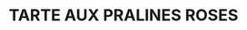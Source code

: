 ---
auteur: Auré
categories:
- Tarte (sucrée)
check: Non
checkAlwaysOk: true
cuisson: Oui
draft: false
ingredients:
  epices:
  - quantite: 8
    title: Sel
    unit: pincées
  frais:
  - quantite: 2
    title: Beurre doux
    unit: Kg
  lof:
  - quantite: 8.275
    title: Crème liquide entière
    unit: litre
  - quantite: 15
    title: Oeuf
    unit: unité
  - quantite: 3.7
    title: Farine de blé
    unit: Kg
  sucres:
  - quantite: 825
    title: Glucose
    unit: grammes
  - quantite: 8.275
    title: Pralines roses de Lyon
    unit: Kg
  - quantite: 550
    title: Poudre d'amandes
    unit: grammes
  - quantite: 1.5
    title: Sucre en poudre
    unit: Kg
layout: recettes
materiel:
- moule à tarte
plate: 100
preparation: '**Pâte Sucrée** : Chaque pâte devrait peser à peu près 650gr.


  Couper le beurre en cubes, et laisser ramollir 10 minutes. Pas plus longtemps que
  10 minutes car il doit rester un peu froid afin de bien sabler. Ne pas faire fondre
  le beurre !!


  Dans un saladier réunir le beurre, le sucre, la poudre d''amande et le sel et mélanger
  à la main (ou au robot patissier) pendant 1 minute.


  Puis, tout en continuant à mélanger, ajouter les oeufs un par un. Il ne faut absolument
  pas ajouter d''eau !! L''ajout d''eau "contracte" ou "rétrécit" la pâte pendant
  la cuisson !


  Tamiser au dessus du saladier la farine et mélanger.


  Puis pétrir quelques secondes : il faut éviter de trop pétrir car la pâte sera trop
  dure après cuisson. C''est une erreur de débutant de trop pétrir !


  Même si la pâte ne tient pas complètement en boule, arrêter de pétrir.


  Il faut fraiser la pâte : étirer la pâte avec la paume de la main, juste deux fois.


  Former autant de boules qu''il faudra de tartes. Ne pas abaisser ou utiliser cette
  pâte tout de suite, elle n''est pas prête !


  Afin de développer sa texture ainsi que développer son gout, filmer au contact avec
  un film alimentaire étirable et réserver la pâte au frais pendant au minimum 2 heures,
  idéalement une nuit. (meilleure tenue à la cuisson)


  Ensuite retirer le film étirable. Placer chaque pâte entre  2 papiers sulfurisés.
  Abaisser (étaler) au rouleau à pâtisserie.  Abaisser chaque pâte dans les moules
  préalablement beurré et fariner, piquer la pâte à coups de fourchette. laisser au
  frais pendant au moins 1h.


  **Cuisson à blanc** :  Ebarber les bords. Replacer le papier cuisson du dessus afin
  de d''y verser une quantité suffisante de pois chiche, haricots ou riz etc. Cuire
  environ 10 minutes entre 180 et 200°C. Lorsque les bords commencent à colorer ôter
  les poids et finir la cuisson encore quelques minutes à vide (jusqu''à coloration)
  et démouler délicatement.


  **Crème épaisse à la praline** : Concasser les pralines. Dans une casserole, placer
  la crème liquide entière, le glucose et les pralines roses. Cuire à feu faible/moyen,
  en remuant avec une spatule (qui pue pas l''oignon!!!). L''important est de cuire
  à feu doux, sans cesse de vanner (remuer), et de contrôler la température (env.
  107°). En cas corriger la couleur et ajouter un peu de colorant comestible rouge
  pour une couleur plus prononcée.


  En cuisant, la crème épaissit


  Pour contrôler la texture : Verser une petite quantité dans une assiette, de mettre
  au frais, et de juger après 1 minute que la crème est assez épaisse (mais pas trop
  non plus). La texture idéale est assez épaisse (elle doit tenir et ne pas être liquide),
  mais pas trop prise non plus (sinon elle ne sera pas agréable à manger).


  Verser dans le fond de tarte. Etaler.


  Il ne reste plus qu''à garder au frais afin de faire refroidir'
preparation24h: Faire la pâte sucrée la veille et réserver toute une nuit au frais.
publishDate: 2024-06-16 21:22:00+00:00
quantite_desc: 8 parts par moule d'env. 30cm
regime: null
region: Lyon
temperature: Froid
title: TARTE AUX PRALINES ROSES
titleslug: tarte-aux-pralines-roses_pu5lrr1m
type: dessert
uuid: pu5lrr1m
---
